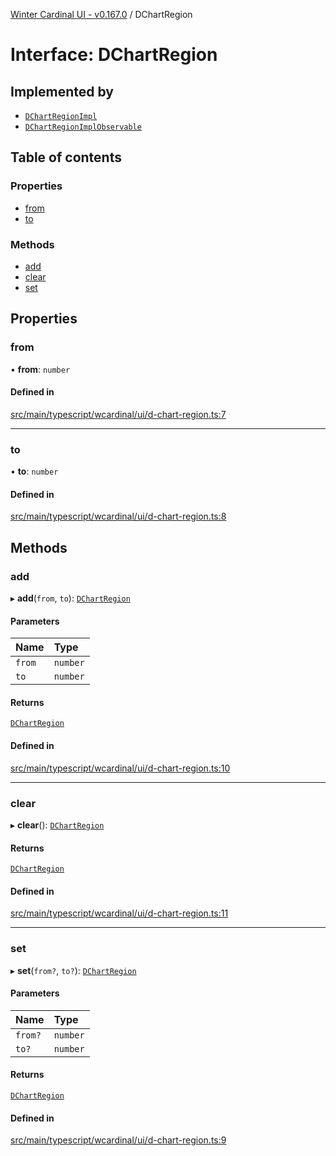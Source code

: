 [Winter Cardinal UI - v0.167.0](../index.md) / DChartRegion

# Interface: DChartRegion

## Implemented by

- [`DChartRegionImpl`](../classes/DChartRegionImpl.md)
- [`DChartRegionImplObservable`](../classes/DChartRegionImplObservable.md)

## Table of contents

### Properties

- [from](DChartRegion.md#from)
- [to](DChartRegion.md#to)

### Methods

- [add](DChartRegion.md#add)
- [clear](DChartRegion.md#clear)
- [set](DChartRegion.md#set)

## Properties

### from

• **from**: `number`

#### Defined in

[src/main/typescript/wcardinal/ui/d-chart-region.ts:7](https://github.com/winter-cardinal/winter-cardinal-ui/blob/v0.167.0/src/main/typescript/wcardinal/ui/d-chart-region.ts#L7)

___

### to

• **to**: `number`

#### Defined in

[src/main/typescript/wcardinal/ui/d-chart-region.ts:8](https://github.com/winter-cardinal/winter-cardinal-ui/blob/v0.167.0/src/main/typescript/wcardinal/ui/d-chart-region.ts#L8)

## Methods

### add

▸ **add**(`from`, `to`): [`DChartRegion`](DChartRegion.md)

#### Parameters

| Name | Type |
| :------ | :------ |
| `from` | `number` |
| `to` | `number` |

#### Returns

[`DChartRegion`](DChartRegion.md)

#### Defined in

[src/main/typescript/wcardinal/ui/d-chart-region.ts:10](https://github.com/winter-cardinal/winter-cardinal-ui/blob/v0.167.0/src/main/typescript/wcardinal/ui/d-chart-region.ts#L10)

___

### clear

▸ **clear**(): [`DChartRegion`](DChartRegion.md)

#### Returns

[`DChartRegion`](DChartRegion.md)

#### Defined in

[src/main/typescript/wcardinal/ui/d-chart-region.ts:11](https://github.com/winter-cardinal/winter-cardinal-ui/blob/v0.167.0/src/main/typescript/wcardinal/ui/d-chart-region.ts#L11)

___

### set

▸ **set**(`from?`, `to?`): [`DChartRegion`](DChartRegion.md)

#### Parameters

| Name | Type |
| :------ | :------ |
| `from?` | `number` |
| `to?` | `number` |

#### Returns

[`DChartRegion`](DChartRegion.md)

#### Defined in

[src/main/typescript/wcardinal/ui/d-chart-region.ts:9](https://github.com/winter-cardinal/winter-cardinal-ui/blob/v0.167.0/src/main/typescript/wcardinal/ui/d-chart-region.ts#L9)
